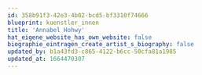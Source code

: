 ```yaml
---
id: 358b91f3-42e3-4b02-bcd5-bf3310f74666
blueprint: kuenstler_innen
title: 'Annabel Hohwy'
hat_eigene_website_has_own_website: false
biographie_eintragen_create_artist_s_biography: false
updated_by: b1a43fd3-c865-4122-b6cc-50cfa81a1985
updated_at: 1664470307
---
```

